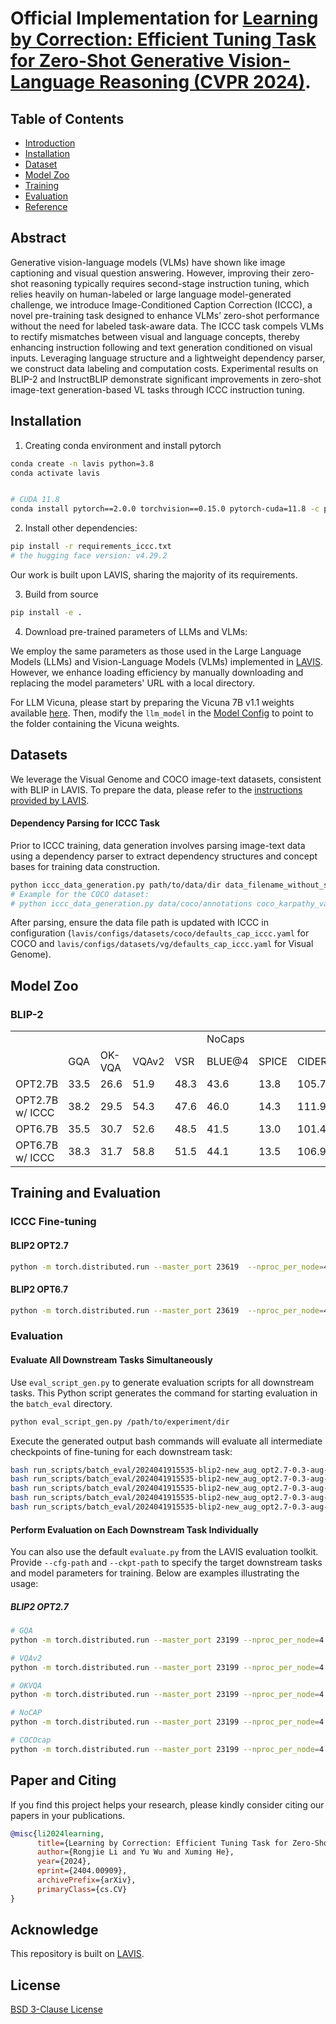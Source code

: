 # Official Implementation for [Learning by Correction: Efficient Tuning Task for Zero-Shot Generative Vision-Language Reasoning (CVPR 2024)](https://arxiv.org/pdf/2404.00909.pdf).

## Table of Contents
  - [Introduction](#introduction)
  - [Installation](#installation)
  - [Dataset](#dataset)
  - [Model Zoo](#modelzoo)
  - [Training](#train)
  - [Evaluation](#eval)
  - [Reference](#ref)


## Abstract
Generative vision-language models (VLMs) have shown like image captioning and visual question answering. However, improving their zero-shot reasoning typically requires second-stage instruction tuning, which relies heavily on human-labeled or large language model-generated challenge, we introduce Image-Conditioned Caption Correction (ICCC), a novel pre-training task designed to enhance VLMs’ zero-shot performance without the need for labeled task-aware data. 
The ICCC task compels VLMs to rectify mismatches between visual and language concepts, thereby enhancing instruction following and text generation conditioned on visual inputs. Leveraging language structure and a lightweight dependency parser, we construct data labeling and computation costs. Experimental results on BLIP-2 and InstructBLIP demonstrate significant improvements in zero-shot image-text generation-based VL tasks through ICCC instruction tuning.

## Installation

1. Creating conda environment and install pytorch

```bash
conda create -n lavis python=3.8
conda activate lavis


# CUDA 11.8
conda install pytorch==2.0.0 torchvision==0.15.0 pytorch-cuda=11.8 -c pytorch -c nvidia
```

2. Install other dependencies:
```bash
pip install -r requirements_iccc.txt
# the hugging face version: v4.29.2
```
Our work is built upon LAVIS, sharing the majority of its requirements.


3. Build from source

```bash
pip install -e .
```

4. Download pre-trained parameters of LLMs and VLMs:

We employ the same parameters as those used in the Large Language Models (LLMs) and Vision-Language Models (VLMs) implemented in  [LAVIS](https://github.com/salesforce/LAVIS/blob/main/lavis/configs/models/blip2). However, we enhance loading efficiency by manually downloading and replacing the model parameters' URL with a local directory.

For LLM Vicuna, please start by preparing the Vicuna 7B v1.1 weights available [here](https://huggingface.co/lmsys/vicuna-7b-v1.1). Then, modify the ``llm_model`` in the [Model Config](lavis/configs/models/blip2/blip2_instruct_vicuna7b.yaml) to point to the folder containing the Vicuna weights.


## Datasets

We leverage the Visual Genome and COCO image-text datasets, consistent with BLIP in LAVIS. To prepare the data, please refer to the [instructions provided by LAVIS](https://opensource.salesforce.com/LAVIS/latest/benchmark#blip).

#### Dependency Parsing for ICCC Task
Prior to ICCC training, data generation involves parsing image-text data using a dependency parser to extract dependency structures and concept bases for training data construction.
```bash
python iccc_data_generation.py path/to/data/dir data_filename_without_suffix
# Example for the COCO dataset:
# python iccc_data_generation.py data/coco/annotations coco_karpathy_val
```
After parsing, ensure the data file path is updated with ICCC in configuration (`lavis/configs/datasets/coco/defaults_cap_iccc.yaml` for COCO and `lavis/configs/datasets/vg/defaults_cap_iccc.yaml` for Visual Genome).

## Model Zoo
###  BLIP-2 
|                 |      |        |       |      |        |       |        |            |
|-----------------|------|--------|-------|------|---------------|-------|--------|------------|
|                 |      |        |       |      |   NoCaps|       |        |            |
|         | GQA  | OK-VQA | VQAv2 | VSR  | BLUE@4 | SPICE | CIDERr | Checkpoint |
| OPT2.7B         | 33.5 | 26.6   | 51.9  | 48.3 | 43.6          | 13.8  | 105.7  |            |
| OPT2.7B w/ ICCC | 38.2 | 29.5   | 54.3  | 47.6 | 46.0          | 14.3  | 111.9  |            |
| OPT6.7B         | 35.5 | 30.7   | 52.6  | 48.5 | 41.5          | 13.0  | 101.4  |            |
| OPT6.7B w/ ICCC | 38.3 | 31.7   | 58.8  | 51.5 | 44.1          | 13.5  | 106.9  |            |

## Training and Evaluation

### ICCC Fine-tuning

#### BLIP2 OPT2.7
```bash
python -m torch.distributed.run --master_port 23619  --nproc_per_node=4 train.py --cfg-path lavis/projects/blip2/train/pretrain_stage2_opt2.7_iccc_iter.yaml --job-name blip2-new_aug_opt2.7-0.3-aug-0.15_swap-simple_prompt --swap-ratio 0.15 --aug-ratio 0.30
```

#### BLIP2 OPT6.7
```bash
python -m torch.distributed.run --master_port 23619  --nproc_per_node=4 train.py --cfg-path lavis/projects/blip2/train/pretrain_stage2_opt6.7_iccc_iter.yaml --job-name blip2-new_aug_opt6.7-0.3-aug-0.15_swap --swap-ratio 0.15 --aug-ratio 0.30
```

### Evaluation

#### Evaluate All Downstream Tasks Simultaneously
Use `eval_script_gen.py` to generate evaluation scripts for all downstream tasks.
This Python script generates the command for starting evaluation in the `batch_eval` directory.
```bash
python eval_script_gen.py /path/to/experiment/dir 
```


Execute the generated output bash commands will evaluate all intermediate checkpoints of fine-tuning for each downstream task:
```bash
bash run_scripts/batch_eval/2024041915535-blip2-new_aug_opt2.7-0.3-aug-0.15_swap_lr5e6-train-gqa.sh ;
bash run_scripts/batch_eval/2024041915535-blip2-new_aug_opt2.7-0.3-aug-0.15_swap_lr5e6-train-okvqa.sh ;
bash run_scripts/batch_eval/2024041915535-blip2-new_aug_opt2.7-0.3-aug-0.15_swap_lr5e6-train-coco_cap.sh ;
bash run_scripts/batch_eval/2024041915535-blip2-new_aug_opt2.7-0.3-aug-0.15_swap_lr5e6-train-nocap.sh ;
bash run_scripts/batch_eval/2024041915535-blip2-new_aug_opt2.7-0.3-aug-0.15_swap_lr5e6-train-vqav2.sh;
```

#### Perform Evaluation on Each Downstream Task Individually
You can also use the default `evaluate.py` from the LAVIS evaluation toolkit. Provide `--cfg-path` and `--ckpt-path` to specify the target downstream tasks and model parameters for training.
Below are examples illustrating the usage:

##### BLIP2 OPT2.7
```bash
# GQA
python -m torch.distributed.run --master_port 23199 --nproc_per_node=4 evaluate.py --cfg-path "lavis/projects/blip2/eval/gqa_zeroshot_opt2.7b_eval.yaml" --job-name "Pretrain_stage2-2023103113105-blip2-new_aug_opt2.7-0.3-aug-0.15_swap-simple_prompt-role-all-train-checkpoint_7500" --ckpt-path "lavis/output/BLIP2/Pretrain_stage2/2023103113105-blip2-new_aug_opt2.7-0.3-aug-0.15_swap-simple_prompt-role-all-train/checkpoint_7500.pth"

# VQAv2
python -m torch.distributed.run --master_port 23199 --nproc_per_node=4 evaluate.py --cfg-path "lavis/projects/blip2/eval/vqav2_zeroshot_opt2.7b_eval.yaml" --job-name "Pretrain_stage2-2023103113105-blip2-new_aug_opt2.7-0.3-aug-0.15_swap-simple_prompt-role-all-train-checkpoint_7500" --ckpt-path "lavis/output/BLIP2/Pretrain_stage2/2023103113105-blip2-new_aug_opt2.7-0.3-aug-0.15_swap-simple_prompt-role-all-train/checkpoint_7500.pth"

# OKVQA
python -m torch.distributed.run --master_port 23199 --nproc_per_node=4 evaluate.py --cfg-path "lavis/projects/blip2/eval/okvqa_zeroshot_opt2.7b_eval.yaml" --job-name "Pretrain_stage2-2023103113105-blip2-new_aug_opt2.7-0.3-aug-0.15_swap-simple_prompt-role-all-train-checkpoint_7500" --ckpt-path "lavis/output/BLIP2/Pretrain_stage2/2023103113105-blip2-new_aug_opt2.7-0.3-aug-0.15_swap-simple_prompt-role-all-train/checkpoint_7500.pth"

# NoCAP
python -m torch.distributed.run --master_port 23199 --nproc_per_node=4 evaluate.py --cfg-path "lavis/projects/blip2/eval/caption_nocap_opt2.7b_eval.yaml" --job-name "Pretrain_stage2-2023103113105-blip2-new_aug_opt2.7-0.3-aug-0.15_swap-simple_prompt-role-all-train-checkpoint_7500" --ckpt-path "lavis/output/BLIP2/Pretrain_stage2/2023103113105-blip2-new_aug_opt2.7-0.3-aug-0.15_swap-simple_prompt-role-all-train/checkpoint_7500.pth"

# COCOcap
python -m torch.distributed.run --master_port 23199 --nproc_per_node=4 evaluate.py --cfg-path "lavis/projects/blip2/eval/caption_coco_opt2.7b_eval.yaml" --job-name "Pretrain_stage2-2023103113105-blip2-new_aug_opt2.7-0.3-aug-0.15_swap-simple_prompt-role-all-train-checkpoint_7500" --ckpt-path "lavis/output/BLIP2/Pretrain_stage2/2023103113105-blip2-new_aug_opt2.7-0.3-aug-0.15_swap-simple_prompt-role-all-train/checkpoint_7500.pth"

```

## Paper and Citing 
If you find this project helps your research, please kindly consider citing our papers in your publications. 

```bibtex
@misc{li2024learning,
      title={Learning by Correction: Efficient Tuning Task for Zero-Shot Generative Vision-Language Reasoning}, 
      author={Rongjie Li and Yu Wu and Xuming He},
      year={2024},
      eprint={2404.00909},
      archivePrefix={arXiv},
      primaryClass={cs.CV}
}
```

## Acknowledge

This repository is built on [LAVIS](https://github.com/salesforce/LAVIS).

## License
[BSD 3-Clause License](LICENSE.txt)